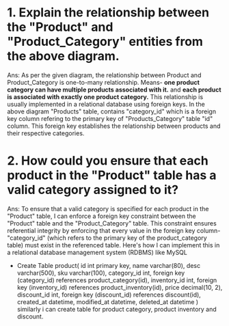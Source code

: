 # 1. Explain the relationship between the "Product" and "Product_Category" entities from the above diagram.

Ans: As per the given diagram, the relationship between Product and Product_Category is one-to-many relationship. Means- **one product category can have multiple products associated with it.** and **each product is associated with exactly one product category.**
This relationship is usually implemented in a relational database using foreign keys. In the above diagram "Products" table, contains "category_id" which is a foreign key column refering to the primary key of "Products_Category" table "id" column. This foreign key establishes the relationship between products and their respective categories.

# 2. How could you ensure that each product in the "Product" table has a valid category assigned to it?
Ans: To ensure that a valid category is specified for each product in the "Product" table, I can enforce a foreign key constraint between the "Product" table and the "Product_Category" table. This constraint ensures referential integrity by enforcing that every value in the foreign key column-"category_id" (which refers to the primary key of the product_category table) must exist in the referenced table.
Here's how I can implement this in a relational database management system (RDBMS) like MySQL
- Create Table product( 
  id int primary key,
  name varchar(80),
  desc varchar(500),
  sku varchar(100),
  category_id int,
  foreign key (category_id) references product_category(id),
  inventory_id int,
  foreign key (inventory_id) references product_inventory(id),
  price decimal(10, 2),
  discount_id int,
  foreign key (discount_id) references discount(id),
  created_at datetime,
  modified_at datetime,
  deleted_at datetime
)
similarly i can create table for product category, product inventory and discount.
